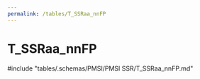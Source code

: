 ```yaml
---
permalink: /tables/T_SSRaa_nnFP
---
```

# T_SSRaa_nnFP

<!-- ATTENTION : Ne pas supprimer ou modifier la ligne ci-dessous -->
#include "tables/.schemas/PMSI/PMSI SSR/T_SSRaa_nnFP.md"
<!-- ATTENTION : Ne pas supprimer ou modifier la ligne ci-dessus -->
